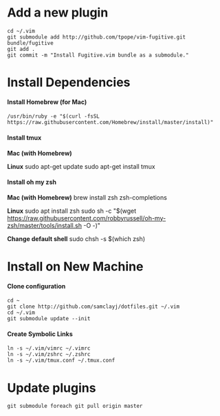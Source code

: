 # Add a new plugin
    
    cd ~/.vim
    git submodule add http://github.com/tpope/vim-fugitive.git bundle/fugitive
    git add .
    git commit -m "Install Fugitive.vim bundle as a submodule."

# Install Dependencies

#### Install Homebrew (for Mac)
    /usr/bin/ruby -e "$(curl -fsSL https://raw.githubusercontent.com/Homebrew/install/master/install)"
    
#### Install tmux

**Mac (with Homebrew)**

**Linux**
      sudo apt-get update
      sudo apt-get install tmux

#### Install oh my zsh

**Mac (with Homebrew)**
        brew install zsh zsh-completions

**Linux**
        sudo apt install zsh
        sudo sh -c "$(wget https://raw.githubusercontent.com/robbyrussell/oh-my-zsh/master/tools/install.sh -O -)"

**Change default shell**
        sudo chsh -s $(which zsh)

# Install on New Machine

#### Clone configuration

    cd ~
    git clone http://github.com/samclayj/dotfiles.git ~/.vim
    cd ~/.vim
    git submodule update --init

#### Create Symbolic Links

    ln -s ~/.vim/vimrc ~/.vimrc
    ln -s ~/.vim/zshrc ~/.zshrc
    ln -s ~/.vim/tmux.conf ~/.tmux.conf
    
# Update plugins

    git submodule foreach git pull origin master

